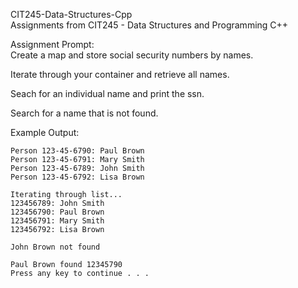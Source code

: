 CIT245-Data-Structures-Cpp  
Assignments from CIT245 - Data Structures and Programming C++  
  
Assignment Prompt:  
Create a map and store social security numbers by names.  
  
Iterate through your container and retrieve all names.  
  
Seach for an individual name and print the ssn.  
  
Search for a name that is not found.  
  
Example Output:  
  
    Person 123-45-6790: Paul Brown  
    Person 123-45-6791: Mary Smith  
    Person 123-45-6789: John Smith  
    Person 123-45-6792: Lisa Brown  
  
    Iterating through list...  
    123456789: John Smith  
    123456790: Paul Brown  
    123456791: Mary Smith  
    123456792: Lisa Brown  
  
    John Brown not found  
  
    Paul Brown found 12345790  
    Press any key to continue . . .  


